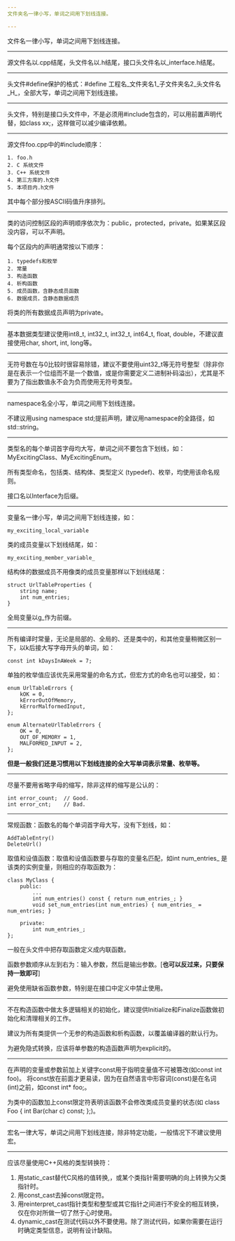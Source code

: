 ```yaml
---
文件夹名一律小写，单词之间用下划线连接。

---
```

文件名一律小写，单词之间用下划线连接。

---
源文件名以.cpp结尾，头文件名以.h结尾，接口头文件名以_interface.h结尾。

---
头文件#define保护的格式：#define 工程名_文件夹名1_子文件夹名2_头文件名_H_，全部大写，单词之间用下划线连接。

---
头文件，特别是接口头文件中，不是必须用#include包含的，可以用前置声明代替，如class xx;，这样做可以减少编译依赖。

---
源文件foo.cpp中的#include顺序：

	1. foo.h
	2. C 系统文件
	3. C++ 系统文件
	4. 第三方库的.h文件
	5. 本项目内.h文件

其中每个部分按ASCII码值升序排列。

---
类的访问控制区段的声明顺序依次为：public，protected，private。如果某区段没内容，可以不声明。

每个区段内的声明通常按以下顺序：

	1. typedefs和枚举
	2. 常量
	3. 构造函数
	4. 析构函数
	5. 成员函数，含静态成员函数
	6. 数据成员，含静态数据成员

将类的所有数据成员声明为private。

---
基本数据类型建议使用int8_t, int32_t, int32_t, int64_t, float, double，不建议直接使用char, short, int, long等。

---
无符号数在与0比较时很容易除错，建议不要使用uint32_t等无符号整型（除非你是在表示一个位组而不是一个数值，或是你需要定义二进制补码溢出），尤其是不要为了指出数值永不会为负而使用无符号类型。

---
namespace名全小写，单词之间用下划线连接。

不建议用using namespace std;提前声明，建议用namespace的全路径，如std::string。

---
类型名的每个单词首字母均大写，单词之间不要包含下划线，如：MyExcitingClass、MyExcitingEnum。

所有类型命名，包括类、结构体、类型定义 (typedef)、枚举，均使用该命名规则。

接口名以Interface为后缀。

---
变量名一律小写，单词之间用下划线连接，如：
	
	my_exciting_local_variable

类的成员变量以下划线结尾，如：

	my_exciting_member_variable_

结构体的数据成员不用像类的成员变量那样以下划线结尾：

	struct UrlTableProperties {
	    string name;
	    int num_entries;
	}

全局变量以g_作为前缀。

---
所有编译时常量，无论是局部的、全局的、还是类中的，和其他变量稍微区别一下，以k后接大写字母开头的单词，如：
	
	const int kDaysInAWeek = 7; 

单独的枚举值应该优先采用常量的命名方式，但宏方式的命名也可以接受，如：

	enum UrlTableErrors {
	    kOK = 0,
	    kErrorOutOfMemory,
	    kErrorMalformedInput,
	};
	
	enum AlternateUrlTableErrors {
	    OK = 0,
	    OUT_OF_MEMORY = 1,
	    MALFORMED_INPUT = 2,
	};

**但是一般我们还是习惯用以下划线连接的全大写单词表示常量、枚举等。**

---
尽量不要用省略字母的缩写，除非这样的缩写是公认的：

	int error_count;  // Good.
	int error_cnt;    // Bad.

---
常规函数：函数名的每个单词首字母大写，没有下划线，如：

	AddTableEntry()
	DeleteUrl()

取值和设值函数：取值和设值函数要与存取的变量名匹配，如int num_entries_ 是该类的实例变量，则相应的存取函数为：
	
	class MyClass {
	    public:
	        ...
	        int num_entries() const { return num_entries_; }
	        void set_num_entries(int num_entries) { num_entries_ = num_entries; }
	
	    private:
	        int num_entries_;
	};

一般在头文件中把存取函数定义成内联函数。

函数参数顺序从左到右为：输入参数，然后是输出参数。[**也可以反过来，只要保持一致即可**]

避免使用缺省函数参数，特别是在接口中定义中禁止使用。

---
不在构造函数中做太多逻辑相关的初始化，建议提供Initialize和Finalize函数做初始化和清理相关的工作。

建议为所有类提供一个无参的构造函数和析构函数，以覆盖编译器的默认行为。

为避免隐式转换，应该将单参数的构造函数声明为explicit的。

---
在声明的变量或参数前加上关键字const用于指明变量值不可被篡改(如const int foo)。
将const放在前面才更易读，因为在自然语言中形容词(const)是在名词(int)之前，如const int* foo;。

为类中的函数加上const限定符表明该函数不会修改类成员变量的状态(如 class Foo { int Bar(char c) const; };)。

---
宏名一律大写，单词之间用下划线连接，除非特定功能，一般情况下不建议使用宏。

---
应该尽量使用C++风格的类型转换符：

1. 用static_cast替代C风格的值转换,，或某个类指针需要明确的向上转换为父类指针时。
2. 用const_cast去掉const限定符。
3. 用reinterpret_cast指针类型和整型或其它指针之间进行不安全的相互转换，仅在你对所做一切了然于心时使用。
4. dynamic_cast在测试代码以外不要使用。除了测试代码，如果你需要在运行时确定类型信息，说明有设计缺陷。

